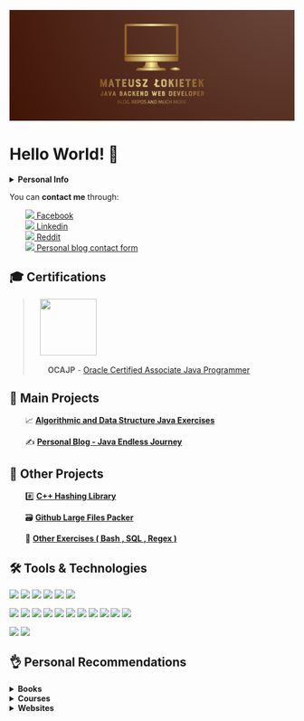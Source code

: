![alt text](https://github.com/matthew01lokiet/matthew01lokiet/blob/main/my_person_logo.png?raw=true "Header")
# Hello World! 👋

<details>
 <summary><b>Personal Info</b></summary>
 <hr>
&emsp;My name is Mateusz Łokietek, and I'm a 20 years old, ambitious and hard-working <b>java backend web developer</b>. <br/>
&emsp;The goal I've chosen to pursue is to find my first job and <b>provide significant value</b> to the potential employer. <br/>
&emsp;I'm ready to take up a <b>low-paid, full-time job in order to present my technical skills</b> and gain valuable experience. <br/><br/>
&emsp;In a meantime, following news from the web-application security world and learning about various exploitation technics. <br/>
 <hr>
</details>

You can **contact me** through:

&emsp;&emsp;<a href="https://www.facebook.com/profile.php?id=100040683093299"><img src="https://img.shields.io/badge/-informational?style=flat&logo=facebook&logoColor=white"> Facebook</a> 
<br> &emsp;&emsp;<a href="https://www.linkedin.com/in/mateusz-łokietek-400a9a203"><img src="https://img.shields.io/badge/-informational?style=flat&logo=linkedin"> Linkedin</a> 
<br> &emsp;&emsp;<a href="https://www.reddit.com/user/mateoeo_01"><img src="https://img.shields.io/badge/-informational?style=flat&logo=reddit&logoColor=white"> Reddit</a>
<br> &emsp;&emsp;<a href="https://www.javaendlessjourney.com/contact.html"><img src="https://img.shields.io/badge/-informational?style=flat&logo=blogger&logoColor=white"> Personal blog contact form</a>

## 🎓 Certifications


>&emsp;<img src="https://images.youracclaim.com/size/680x680/images/a9848abf-f8bd-474d-a9b4-6086da11a916/Oracle_Associates_Badge__1_.png" width="100em"   height="100em"  />
>
>&emsp;&emsp;**OCAJP** - [Oracle Certified Associate Java Programmer](https://www.youracclaim.com/badges/68cbdccf-1c30-4a75-8b11-1250fcebd35a/public_url)



## 🥇 Main Projects

 &emsp;&emsp;📈 <b><a href="https://github.com/matthew01lokiet/Algorithmic-exercises">Algorithmic and Data Structure Java Exercises</a></b>

 &emsp;&emsp;✍ <b><a href="https://www.javaendlessjourney.com/">Personal Blog - Java Endless Journey</a></b>

## 🥈 Other Projects

 &emsp;&emsp;#️⃣ <b><a href="https://github.com/matthew01lokiet/Hashing-library">C++ Hashing Library</a></b>

 &emsp;&emsp;🗃️ <b><a href="https://github.com/matthew01lokiet/Github-large-files-packer">Github Large Files Packer</a></b>
 
 &emsp;&emsp;🧮 <b><a href="https://github.com/matthew01lokiet/Other-exercises">Other Exercises ( Bash , SQL , Regex )</a></b>

## 🛠️ Tools & Technologies
![](https://img.shields.io/badge/OS-Ubuntu-informational?style=flat&logo=linux&logoColor=white&color=DAA520)
![](https://img.shields.io/badge/Shell-Bash-informational?style=flat&logo=gnu-bash&logoColor=white&color=DAA520)
![](https://img.shields.io/badge/Version_Control-Git-informational?style=flat&logo=git&logoColor=white&color=DAA520)
![](https://img.shields.io/badge/Database-PostgreSQL-informational?style=flat&logo=postgresql&logoColor=white&color=DAA520)
![](https://img.shields.io/badge/Database_Management_Tool-pgAdmin_4-informational?style=flat&logo=postgresql&logoColor=white&color=DAA520)
![](https://img.shields.io/badge/IDE-IntelliJ_IDEA-informational?style=flat&logo=intellij-idea&logoColor=white&color=DAA520)

![](https://img.shields.io/badge/Code-Java_8-informational?style=flat&logo=java&logoColor=white&color=DAA520)
![](https://img.shields.io/badge/Project_Dependencies_Management-Maven-informational?style=flat&logo=apache-maven&logoColor=white&color=DAA520)
![](https://img.shields.io/badge/Unit_Testing-JUnit_5-informational?style=flat&logo=dev.to&logoColor=white&color=DAA520)
![](https://img.shields.io/badge/Unit_Testing-Mockito-informational?style=flat&logo=dev.to&logoColor=white&color=DAA520)
![](https://img.shields.io/badge/Framework-Hibernate-informational?style=flat&logo=java&logoColor=white&color=DAA520)
![](https://img.shields.io/badge/Framework-Spring_Core-informational?style=flat&logo=java&logoColor=white&color=DAA520)
![](https://img.shields.io/badge/Framework-Spring_Boot-informational?style=flat&logo=java&logoColor=white&color=DAA520)
![](https://img.shields.io/badge/Framework-Spring_Web_(REST)-informational?style=flat&logo=java&logoColor=white&color=DAA520)
![](https://img.shields.io/badge/Framework-Spring_Security-informational?style=flat&logo=java&logoColor=white&color=DAA520)
![](https://img.shields.io/badge/Framework-Spring_AOP-informational?style=flat&logo=java&logoColor=white&color=DAA520)
![](https://img.shields.io/badge/Framework-Spring_Data_JPA-informational?style=flat&logo=java&logoColor=white&color=DAA520)

![](https://img.shields.io/badge/Frontend-HTML_5-informational?style=flat&logo=html5&logoColor=white&color=DAA520)
![](https://img.shields.io/badge/Frontend-CSS_3-informational?style=flat&logo=css3&logoColor=white&color=DAA520)

## 👌 Personal Recommendations

<details>
 <summary><b>Books</b></summary>
 <ul>
  <li><a href="https://www.amazon.com/Core-Java-I-Fundamentals-11th-Horstmann/dp/0135166306">Core Java Volume I - Fundamentals (by Cay Horstmann)</a></li>
  <li><a href="https://www.amazon.com/Core-Java-II-Advanced-Features-11th/dp/0135166314">Core Java Volume II - Advanced Features (by Cay Horstmann)</a></li>
  <li><a href="https://www.amazon.com/Effective-Java-Joshua-Bloch/dp/0134685997">Effective Java 3rd Edition (by Joshua Bloch)</a></li>
  <li><a href="https://www.amazon.com/Pro-Git-Scott-Chacon/dp/1484200772">Pro Git (by Scott Chacon)</a></li>
  <li><a href="https://www.amazon.com/Clean-Coder-Conduct-Professional-Programmers/dp/0137081073">The Clean Coder: A Code of Conduct for Professional Programmers (by Robert Martin)</a></li>
  <li><a href="https://www.amazon.com/Ghost-Wires-Adventures-Worlds-Wanted/dp/0316037729">Ghost in the Wires (by Kevin Mitnick)</a></li>
  <li><a href="https://www.amazon.com/Art-Deception-Controlling-Element-Security/dp/076454280X">The Art of Deception (by Kevin Mitnick)</a></li>
  <li><a href="https://www.amazon.com/Zrozumiec-programowanie-Gynvael-Coldwind/dp/8301190876">Zrozumiec Programowanie (by Gynvael Coldwind) - POLISH</a></li>
  <li><a href="https://www.amazon.com/Opus-magnum-Programowanie-jezyku-komplet/dp/8328342146">Opus magnum C++11 (by Jerzy Grebosz) - POLISH</a></li>
 </ul>
</details>

<details>
 <summary><b>Courses</b></summary>
 <ul>
  <li><a href="https://www.udemy.com/course/the-complete-sql-bootcamp/">The Complete SQL Bootcamp 2021: Go from Zero to Hero</a></li>
  <li><a href="https://www.udemy.com/course/data-structures-and-algorithms-deep-dive-using-java/">Data Structures and Algorithms: Deep Dive Using Java</a></li>
  <li><a href="https://www.udemy.com/course/mockito-tutorial-with-junit-examples/">Learn Java Unit Testing with Junit & Mockito in 30 Steps</a></li>
  <li><a href="https://www.udemy.com/course/practical-test-driven-development-for-java-programmers/">Practical Test Driven Development for Java Programmers</a></li>
  <li><a href="https://www.udemy.com/course/jsp-tutorial/">JSP, Servlets and JDBC for Beginners: Build a Database App</a></li>
  <li><a href="https://www.udemy.com/course/spring-hibernate-tutorial/">Spring & Hibernate for Beginners (includes Spring Boot)</a></li>
  <li><a href="https://www.youtube.com/playlist?list=PLqq-6Pq4lTTYTEooakHchTGglSvkZAjnE">Spring Security Basics</a></li>
  <li><a href="https://www.youtube.com/playlist?list=PLqq-6Pq4lTTbx8p2oCgcAQGQyqN8XeA1x">Spring Boot Quick Start</a></li>
 </ul>
</details>

<details>
 <summary><b>Websites</b></summary>
 
- Training:
  - [Leetcode](https://leetcode.com/problemset/all/)
  - [Hackerrank](https://www.hackerrank.com/dashboard)
  - [SPOJ](https://www.spoj.com/)
  - [Hack The Box](https://www.hackthebox.eu/)
  - [HackThisSite](https://www.hackthissite.org/)
- Knowledge:
  - [Tutorialspoint](https://www.tutorialspoint.com/index.htm)
  - [Baeldung](https://www.baeldung.com/)
  - [Udemy](https://www.udemy.com/courses/development/)
  - [O'Reilly](https://www.oreilly.com/) - you can create new accounts for free trial (no credit card needed)
</details>












